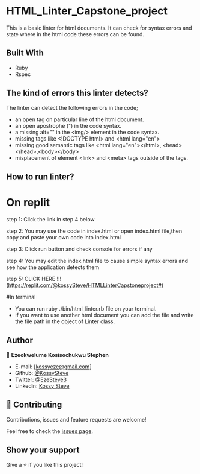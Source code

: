 # HTML_Linter_Capstone_project
This is a basic linter for html documents. It can check for syntax errors and state where in the html code these errors can be found.

## Built With

- Ruby
- Rspec

## The kind of errors this linter detects?
The linter can detect the following errors in the code;
- an open tag on particular line of the html document.
- an open apostrophe (") in the code syntax.
- a missing alt="" in the \<img/> element in the code syntax.
- missing tags like \<!DOCTYPE html> and \<html lang="en">
- missing good semantic tags like \<html lang="en">\</html>, \<head>\</head>,\<body>\</body>
- misplacement of element \<link> and \<meta> tags outside of the <head></head> tags.

## How to run linter?
# On replit
step 1: Click the link in step 4 below

step 2: You may use the code in index.html or open index.html file,then copy and paste your own code into index.html

step 3: Click run button and check console for errors if any

step 4: You may edit the index.html file to cause simple syntax errors and see how the application detects them

step 5: CLICK HERE !!! (https://replit.com/@kossySteve/HTMLLinterCapstoneproject#) 

#In terminal
- You can run ruby ./bin/html_linter.rb file on your terminal.
- If you want to use another html document you can add the file and write the file path in the object of Linter class.


## Author

👤 **Ezeokwelume Kosisochukwu Stephen**

- E-mail: [kossyeze@gmail.com]
- Github: [@KossySteve](https://github.com/KossySteve)
- Twitter: [@EzeSteve3](https://twitter.com/EzeSteve3/)
- Linkedin: [Kossy Steve](https://www.linkedin.com/in/kossy-steve/)


## 🤝 Contributing

Contributions, issues and feature requests are welcome!

Feel free to check the [issues page](issues/).

## Show your support

Give a ⭐️ if you like this project!

